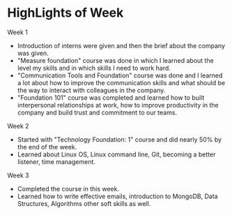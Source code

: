 # HighLights of Week

Week 1

* Introduction of interns were given and then the brief about the company was given. 
* "Measure foundation" course was done in which I learned about the level my skills and in which skills I need to work hard.
* "Communication Tools and Foundation" course was done and I learned a lot about how to improve the communication skills and what should be the way to interact with        colleagues in the company.
* "Foundation 101" course was completed and learned how to built interpersonal relationships at work, how to improve productivity in the company and build trust and        commitment to our teams.

Week 2

* Started with "Technology Foundation: 1" course and did nearly 50% by the end of the week.
* Learned about Linux OS, Linux command line, Git, becoming a better listener, time management.

Week 3

* Completed the course in this week.
* Learned how to write effective emails, introduction to MongoDB, Data Structures, Algorithms other soft skills as well.
